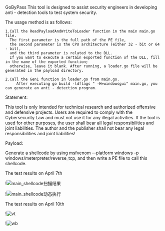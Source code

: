 GoByPass
  This tool is designed to assist security engineers in developing anti - detection tools to test system security.
  
  The usage method is as follows:
    
    1.Call the ReadPayloadAndWriteToLoader function in the main main.go file.
      The first parameter is the full path of the PE file,
      the second parameter is the CPU architecture (either 32 - bit or 64 - bit), 
      and the third parameter is related to the DLL.
      If you want to execute a certain exported function of the DLL, fill in the name of the exported function; 
      otherwise, leave it blank. After running, a loader.go file will be generated in the payload directory.
    
    2.Call the Gen1 function in loader.go from main.go. 
         After executing go build -ldflags " -H=windowsgui" main.go, you can generate an anti - detection program.

Statement:

This tool is only intended for technical research and authorized offensive and defensive projects. Users are required to comply with the Cybersecurity Law  and must not use it for any illegal activities. If the tool is used for other purposes, the user shall bear all legal responsibilities and joint liabilities. The author and the publisher shall not bear any legal responsibilities and joint liabilities!


Payload:
  
  Generate a shellcode by using msfvenom --platform windows -p windows/meterpreter/reverse_tcp, and then write a PE file to call this shellcode.

  
The test results on April 7th

!![main_shellcode扫描结果](https://github.com/user-attachments/assets/655f2f13-d46e-4761-9763-a49604bc3de4)

!![main_shellcode动态执行](https://github.com/user-attachments/assets/da487d70-65fb-4552-8681-95bd993a2c74)

The test results on April 10th

!![vt](https://github.com/user-attachments/assets/b2ab5fe1-f72d-4430-b37d-6c6eb83145c5)

!![wb](https://github.com/user-attachments/assets/7a78c15d-df29-4cc4-aef7-45598354b008)





